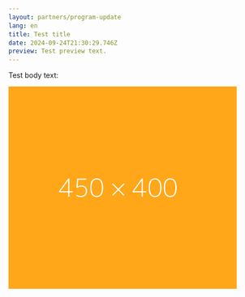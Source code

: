 ```yaml
---
layout: partners/program-update
lang: en
title: Test title
date: 2024-09-24T21:30:29.746Z
preview: T﻿est preview text.
---
```

Test body text: 

![](/assets/img/450px.png)